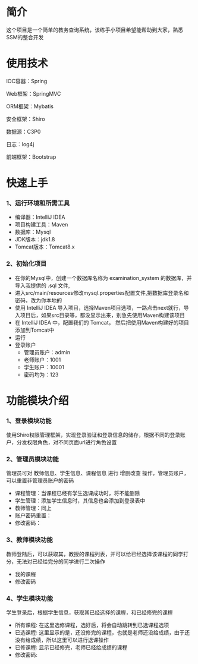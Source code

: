 # 简介
这个项目是一个简单的教务查询系统，该练手小项目希望能帮助到大家，熟悉SSM的整合开发

# 使用技术
IOC容器：Spring

Web框架：SpringMVC

ORM框架：Mybatis

安全框架：Shiro

数据源：C3P0

日志：log4j

前端框架：Bootstrap

# 快速上手
### 1、运行环境和所需工具
* 编译器：IntelliJ IDEA
* 项目构建工具：Maven
* 数据库：Mysql
* JDK版本：jdk1.8
* Tomcat版本：Tomcat8.x
### 2、初始化项目
* 在你的Mysql中，创建一个数据库名称为 examination_system 的数据库，并导入我提供的 .sql 文件,
* 进入src/main/resources修改mysql.properties配置文件,把数据库登录名和密码，改为你本地的
* 使用 IntelliJ IDEA 导入项目，选择Maven项目选项，一路点击next就行，导入项目后，如果src目录等，都没显示出来，别急先使用Maven构建该项目
* 在 IntelliJ IDEA 中，配置我们的 Tomcat， 然后把使用Maven构建好的项目添加到Tomcat中
* 运行
* 登录账户
  * 管理员账户：admin
  * 老师账户：1001
  * 学生账户：10001
  * 密码均为：123
# 功能模块介绍
### 1、登录模块功能
使用Shiro权限管理框架，实现登录验证和登录信息的储存，根据不同的登录账户，分发权限角色，对不同页面url进行角色设置
### 2、管理员模块功能
管理员可对 教师信息、学生信息、课程信息 进行 增删改查 操作，管理员账户，可以重置非管理员账户的密码
* 课程管理：当课程已经有学生选课成功时，将不能删除
* 学生管理：添加学生信息时，其信息也会添加到登录表中
* 教师管理：同上
* 账户密码重置：
* 修改密码：
### 3、教师模块功能
教师登陆后，可以获取其，教授的课程列表，并可以给已经选择该课程的同学打分，无法对已经给完分的同学进行二次操作
* 我的课程
* 修改密码

### 4、学生模块功能
学生登录后，根据学生信息，获取其已经选择的课程，和已经修完的课程
* 所有课程: 在这里选修课程，选好后，将会自动跳转到已选课程选项
* 已选课程: 这里显示的是，还没修完的课程，也就是老师还没给成绩，由于还没有给成绩，所以这里可以进行退课操作
* 已修课程: 显示已经修完，老师已经给成绩的课程
* 修改密码:

